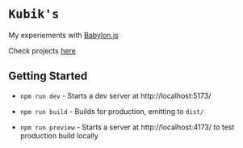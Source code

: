# `Kubik's`

My experiements with <a href="https://github.com/BabylonJS/Babylon.js" target="_blank">Babylon.js</a>

Check projects <a href="https://borislord.github.io/" target="_blank">here</a>

## Getting Started

- `npm run dev` - Starts a dev server at http://localhost:5173/

- `npm run build` - Builds for production, emitting to `dist/`

- `npm run preview` - Starts a server at http://localhost:4173/ to test production build locally

